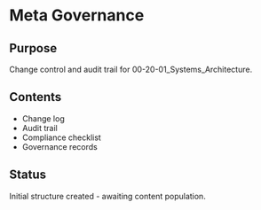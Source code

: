 # Meta Governance

## Purpose
Change control and audit trail for 00-20-01_Systems_Architecture.

## Contents
- Change log
- Audit trail
- Compliance checklist
- Governance records

## Status
Initial structure created - awaiting content population.
